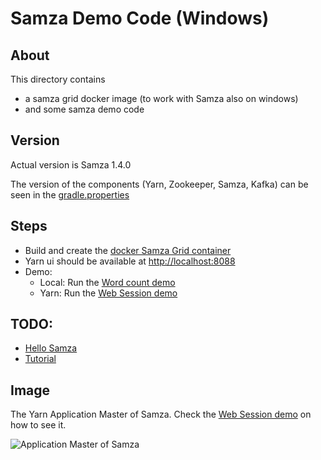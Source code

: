 # Samza Demo Code (Windows)

## About

This directory contains
  * a samza grid docker image (to work with Samza also on windows)
  * and some samza demo code

## Version

Actual version is Samza 1.4.0

The version of the components (Yarn, Zookeeper, Samza, Kafka) can be seen in the [gradle.properties](gradle.properties) 

## Steps

  * Build and create the [docker Samza Grid container](./doc/samza-grid-docker.md)
  * Yarn ui should be available at [http://localhost:8088](http://localhost:8088)
  * Demo:
     * Local: Run the [Word count demo](./doc/demo_word_count.md)
     * Yarn: Run the [Web Session demo](./doc/demo_session_window.md)


## TODO:

  * [Hello Samza](doc/samza-hello.md)
  * [Tutorial](http://samza.apache.org/learn/tutorials/latest/)

## Image

The Yarn Application Master of Samza. Check the [Web Session demo](./doc/demo_session_window.md) on how to see it.

<img src="demo_session_window_application_master.png" alt="Application Master of Samza" >  